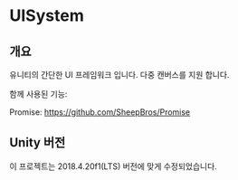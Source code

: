 # UISystem

## 개요
유니티의 간단한 UI 프레임워크 입니다.
다중 캔버스를 지원 합니다.


함께 사용된 기능:

Promise: https://github.com/SheepBros/Promise

## Unity 버전
이 프로젝트는 2018.4.20f1(LTS) 버전에 맞게 수정되었습니다.
